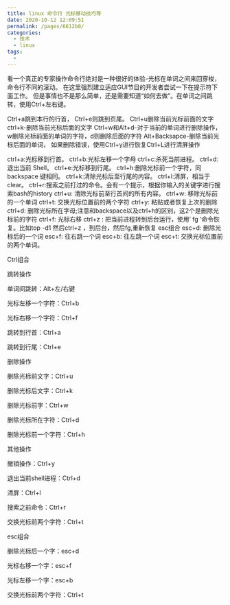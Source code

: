 ```yaml
---
title: linux 命令行 光标移动技巧等
date: 2020-10-12 12:09:51
permalink: /pages/6612b0/
categories:
  - 技术
  - linux
tags:
  - 
---
```

看一个真正的专家操作命令行绝对是一种很好的体验\-光标在单词之间来回穿梭，命令行不同的滚动。
在这里强烈建立适应GUI节目的开发者尝试一下在提示符下面工作。
但是事情也不是那么简单，还是需要知道“如何去做”。在单词之间跳转，使用Ctrl+左右键。

Ctrl+a跳到本行的行首，
Ctrl+e则跳到页尾。
Ctrl+u删除当前光标前面的文字
ctrl+k\-删除当前光标后面的文字
Ctrl+w和Alt+d\-对于当前的单词进行删除操作，w删除光标前面的单词的字符，d则删除后面的字符
Alt+Backsapce\-删除当前光标后面的单词，
如果删除错误，使用Ctrl+y进行恢复Ctrl+L进行清屏操作

ctrl+a:光标移到行首。
ctrl+b:光标左移一个字母
ctrl+c:杀死当前进程。
ctrl+d:退出当前 Shell。
ctrl+e:光标移到行尾。
ctrl+h:删除光标前一个字符，同 backspace 键相同。
ctrl+k:清除光标后至行尾的内容。
ctrl+l:清屏，相当于clear。
ctrl+r:搜索之前打过的命令。会有一个提示，根据你输入的关键字进行搜索bash的history
ctrl+u: 清除光标前至行首间的所有内容。
ctrl+w: 移除光标前的一个单词
ctrl+t: 交换光标位置前的两个字符
ctrl+y: 粘贴或者恢复上次的删除
ctrl+d: 删除光标所在字母;注意和backspace以及ctrl+h的区别，这2个是删除光标前的字符
ctrl+f: 光标右移
ctrl+z : 把当前进程转到后台运行，使用’ fg ‘命令恢复。比如top \-d1 然后ctrl+z ，到后台，然后fg,重新恢复
esc组合
esc+d: 删除光标后的一个词
esc+f: 往右跳一个词
esc+b: 往左跳一个词
esc+t: 交换光标位置前的两个单词。

Ctrl组合

跳转操作

单词间跳转：Alt+左/右键

光标左移一个字符：Ctrl+b

光标右移一个字符：Ctrl+f

跳转到行首：Ctrl+a

跳转到行尾：Ctrl+e

删除操作

删除光标前文字：Ctrl+u

删除光标后文字：Ctrl+k

删除光标前字：Ctrl+w

删除光标所在字符：Ctrl+d

删除光标前一个字符：Ctrl+h

其他操作

撤销操作：Ctrl+y

退出当前shell进程：Ctrl+d

清屏：Ctrl+l

搜索之前命令：Ctrl+r

交换光标前两个字符：Ctrl+t

esc组合

删除光标后一个字：esc+d

光标右移一个字：esc+f

光标左移一个字：esc+b

交换光标前两个字符：Ctrl+t